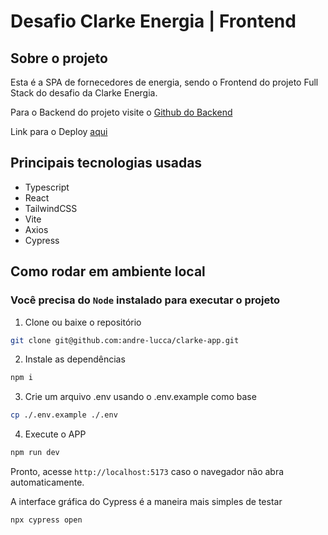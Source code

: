 # Desafio Clarke Energia | Frontend

## Sobre o projeto
Esta é a SPA de fornecedores de energia, sendo o Frontend do projeto Full Stack do desafio da Clarke Energia.

Para o Backend do projeto visite o [Github do Backend](https://github.com/andre-lucca/clarke-api)

Link para o Deploy [aqui](https://clarke-app.netlify.app/)

## Principais tecnologias usadas

 - Typescript
 - React
 - TailwindCSS
 - Vite
 - Axios
 - Cypress

## Como rodar em ambiente local

### Você precisa do `Node` instalado para executar o projeto

1. Clone ou baixe o repositório

```sh
git clone git@github.com:andre-lucca/clarke-app.git
```

2. Instale as dependências

```sh
npm i
```

3. Crie um arquivo .env usando o .env.example como base

```sh
cp ./.env.example ./.env
```

4. Execute o APP

```sh
npm run dev
```

Pronto, acesse `http://localhost:5173` caso o navegador não abra automaticamente.

A interface gráfica do Cypress é a maneira mais simples de testar

```node
npx cypress open
```
